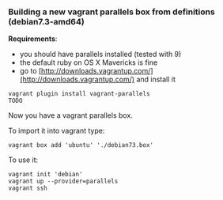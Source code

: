 ### Building a new vagrant parallels box from definitions (debian7.3-amd64)

**Requirements**:

 - you should have parallels installed (tested with 9)
 - the default ruby on OS X Mavericks is fine
 - go to [http://downloads.vagrantup.com/](http://downloads.vagrantup.com/) and install it

```
vagrant plugin install vagrant-parallels
TODO
```

Now you have a vagrant parallels box.

To import it into vagrant type:

```
vagrant box add 'ubuntu' './debian73.box'
```

To use it:

```
vagrant init 'debian'
vagrant up --provider=parallels
vagrant ssh
```